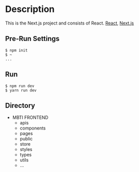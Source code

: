 # Description
This is the Next.js project and consists of React.
[React](https://ko.reactjs.org/), [Next.js](https://nextjs.org/)

## Pre-Run Settings
```
$ npm init
$ ~
...
```

## Run
```
$ npm run dev
$ yarn run dev
```

## Directory
* MBTI FRONTEND
  * apis
  * components
  * pages
  * public
  * store
  * styles
  * types
  * utils
   * ...
